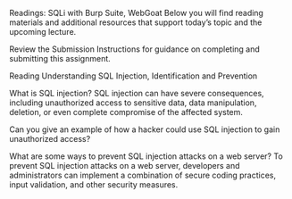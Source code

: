 Readings: SQLi with Burp Suite, WebGoat
Below you will find reading materials and additional resources that support today’s topic and the upcoming lecture.

Review the Submission Instructions for guidance on completing and submitting this assignment.

Reading
Understanding SQL Injection, Identification and Prevention

What is SQL injection? SQL injection can have severe consequences, including unauthorized access to sensitive data, data manipulation, deletion, or even complete compromise of the affected system.

Can you give an example of how a hacker could use SQL injection to gain unauthorized access?

What are some ways to prevent SQL injection attacks on a web server? To prevent SQL injection attacks on a web server, developers and administrators can implement a combination of secure coding practices, input validation, and other security measures.

